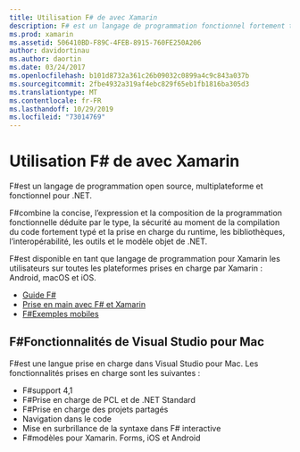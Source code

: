 ```yaml
---
title: Utilisation F# de avec Xamarin
description: F# est un langage de programmation fonctionnel fortement typé conçu pour s’exécuter sur .NET. Ce document fournit une vue d’ensemble de ses fonctionnalités et des liens vers des exemples générés avec F#.
ms.prod: xamarin
ms.assetid: 506410BD-F89C-4FEB-8915-760FE250A206
author: davidortinau
ms.author: daortin
ms.date: 03/24/2017
ms.openlocfilehash: b101d8732a361c26b09032c0899a4c9c843a037b
ms.sourcegitcommit: 2fbe4932a319af4ebc829f65eb1fb1816ba305d3
ms.translationtype: MT
ms.contentlocale: fr-FR
ms.lasthandoff: 10/29/2019
ms.locfileid: "73014769"
---
```

# <a name="using-f-with-xamarin"></a>Utilisation F# de avec Xamarin

F#est un langage de programmation open source, multiplateforme et fonctionnel pour .NET.

F#combine la concise, l’expression et la composition de la programmation fonctionnelle déduite par le type, la sécurité au moment de la compilation du code fortement typé et la prise en charge du runtime, les bibliothèques, l’interopérabilité, les outils et le modèle objet de .NET.

F#est disponible en tant que langage de programmation pour Xamarin les utilisateurs sur toutes les plateformes prises en charge par Xamarin : Android, macOS et iOS.

- [Guide F#](https://docs.microsoft.com/dotnet/fsharp/)
- [Prise en main avec F# et Xamarin](overview.md)
- [F#Exemples mobiles](samples.md)

## <a name="f-features-in-visual-studio-for-mac"></a>F#Fonctionnalités de Visual Studio pour Mac

F#est une langue prise en charge dans Visual Studio pour Mac. Les fonctionnalités prises en charge sont les suivantes :

- F#support 4,1
- F#Prise en charge de PCL et de .NET Standard
- F#Prise en charge des projets partagés
- Navigation dans le code
- Mise en surbrillance de la syntaxe dans F# interactive
- F#modèles pour Xamarin. Forms, iOS et Android
